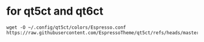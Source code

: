 # for qt5ct and qt6ct
```
wget -O ~/.config/qt5ct/colors/Espresso.conf https://raw.githubusercontent.com/EspressoTheme/qt5ct/refs/heads/master/Espresso.conf
```
